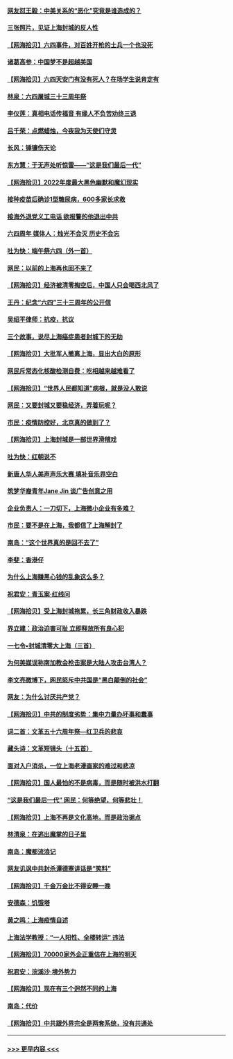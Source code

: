 #### [网友怼王毅：中美关系的“恶化”究竟是谁造成的？](../pages/nsc993/n13754895.md?t=06091001) 
#### [三张照片，见证上海封城的反人性](../pages/nsc993/n13754862.md?t=06091001) 
#### [【网海拾贝】六四事件，对百姓开枪的士兵一个也没死](../pages/nsc993/n13754786.md?t=06091001) 
#### [诸葛高参：中国梦不是超越美国](../pages/nsc993/n13753666.md?t=06091001) 
#### [【网海拾贝】六四天安门有没有死人？在场学生说肯定有](../pages/nsc993/n13753395.md?t=06091001) 
#### [林泉：六四屠城三十三周年祭](../pages/nsc993/n13753318.md?t=06091001) 
#### [李仪莲：真相电话传福音 有缘人不负苦劝终三退](../pages/nsc993/n13753255.md?t=06091001) 
#### [吕千荣：点燃蜡烛，今夜我为天使们守灵](../pages/nsc993/n13753239.md?t=06091001) 
#### [长风：锤镰伤天论](../pages/nsc993/n13753220.md?t=06091001) 
#### [东方慧：于无声处听惊雷——“这是我们最后一代”](../pages/nsc993/n13753047.md?t=06091001) 
#### [【网海拾贝】2022年度最大黑色幽默和魔幻现实](../pages/nsc993/n13752233.md?t=06091001) 
#### [接种疫苗后确诊1型糖尿病，600多家长求救](../pages/nsc993/n13752221.md?t=06091001) 
#### [接海外退党义工电话 欲报警的他退出中共](../pages/nsc993/n13750442.md?t=06091001) 
#### [六四周年 媒体人：烛光不会灭 历史不会忘](../pages/nsc993/n13751264.md?t=06091001) 
#### [吐为快：端午祭六四（外一首）](../pages/nsc993/n13751218.md?t=06091001) 
#### [网民：以前的上海再也回不来了](../pages/nsc993/n13750818.md?t=06091001) 
#### [【网海拾贝】经济被清零掏空后，中国人只会喝西北风了](../pages/nsc993/n13750791.md?t=06091001) 
#### [王丹：纪念“六四”三十三周年的公开信](../pages/nsc993/n13750161.md?t=06091001) 
#### [吴绍平律师：抗疫，抗议](../pages/nsc993/n13750135.md?t=06091001) 
#### [三个故事，说尽上海癌症患者封城下的无助](../pages/nsc993/n13749222.md?t=06091001) 
#### [【网海拾贝】大批军人撤离上海，显出大白的原形](../pages/nsc993/n13749184.md?t=06091001) 
#### [网民斥常态化核酸检测自费：吃相越来越难看了](../pages/nsc993/n13749170.md?t=06091001) 
#### [【网海拾贝】“世界人民都知道”病根，就是没人敢说](../pages/nsc993/n13747347.md?t=06091001) 
#### [网民：又要封城又要稳经济，弄着玩呢？](../pages/nsc993/n13747327.md?t=06091001) 
#### [市民：疫情防控好，北京真的做到了？](../pages/nsc993/n13746694.md?t=06091001) 
#### [【网海拾贝】上海封城是一部世界滑稽戏](../pages/nsc993/n13746605.md?t=06091001) 
#### [吐为快：红朝说不](../pages/nsc993/n13746172.md?t=06091001) 
#### [新唐人华人美声声乐大赛 填补音乐界空白](../pages/nsc993/n13746123.md?t=06091001) 
#### [筑梦华裔青年Jane Jin 谈广告创意之用](../pages/nsc993/n13743806.md?t=06091001) 
#### [企业负责人：一刀切下，上海微小企业有多难？](../pages/nsc993/n13745707.md?t=06091001) 
#### [市民：要不是在上海，我都信了上海解封了](../pages/nsc993/n13744901.md?t=06091001) 
#### [南岛：“这个世界真的是回不去了”](../pages/nsc993/n13744880.md?t=06091001) 
#### [李斐：香港仔](../pages/nsc993/n13744441.md?t=06091001) 
#### [为什么上海赚黑心钱的乱象这么多？](../pages/nsc993/n13743981.md?t=06091001) 
#### [祝君安：青玉案·红线问](../pages/nsc993/n13743436.md?t=06091001) 
#### [【网海拾贝】受上海封城拖累，长三角财政收入暴跌](../pages/nsc993/n13742554.md?t=06091001) 
#### [界立建：政治迫害可耻 立即释放所有良心犯](../pages/nsc993/n13741069.md?t=06091001) 
#### [一七令▪封城清零大上海（三首）](../pages/nsc993/n13741070.md?t=06091001) 
#### [为何美媒误称南加教会枪击案是大陆人攻击台湾人？](../pages/nsc993/n13740366.md?t=06091001) 
#### [李文亮微博下，网民怒斥中共国是“黑白颠倒的社会”](../pages/nsc993/n13739600.md?t=06091001) 
#### [网友：为什么讨厌共产党？](../pages/nsc993/n13739580.md?t=06091001) 
#### [【网海拾贝】中共的制度劣势：集中力量办坏事和蠢事](../pages/nsc993/n13739491.md?t=06091001) 
#### [词二首：文革五十六周年祭—红卫兵的悲哀](../pages/nsc993/n13738644.md?t=06091001) 
#### [藏头诗：文革短镜头（十五首）](../pages/nsc993/n13737993.md?t=06091001) 
#### [面对入户消杀，一位上海老漫画家的难过和悲凉](../pages/nsc993/n13737703.md?t=06091001) 
#### [【网海拾贝】国人最怕的不是病毒，而是随时被洪水打翻](../pages/nsc993/n13737687.md?t=06091001) 
#### [“这是我们最后一代” 网民：何等绝望，何等悲壮！](../pages/nsc993/n13737647.md?t=06091001) 
#### [【网海拾贝】上海不再是文化高地，而是政治据点](../pages/nsc993/n13735354.md?t=06091001) 
#### [林清泉：在逃出魔掌的日子里](../pages/nsc993/n13733918.md?t=06091001) 
#### [南岛：魔都流浪记](../pages/nsc993/n13735342.md?t=06091001) 
#### [网友讥讽中共封杀谭德塞讲话是“笑料”](../pages/nsc993/n13735319.md?t=06091001) 
#### [【网海拾贝】千金万金比不得安睡一晚](../pages/nsc993/n13731924.md?t=06091001) 
#### [安德森：饥饿塔](../pages/nsc993/n13731189.md?t=06091001) 
#### [黄之鸣：上海疫情自述](../pages/nsc993/n13731186.md?t=06091001) 
#### [上海法学教授：“一人阳性、全楼转运” 违法](../pages/nsc993/n13731029.md?t=06091001) 
#### [【网海拾贝】70000家外企正重估在上海的明天](../pages/nsc993/n13730549.md?t=06091001) 
#### [祝君安：浣溪沙‧境外势力](../pages/nsc993/n13729451.md?t=06091001) 
#### [【网海拾贝】现在有三个迥然不同的上海](../pages/nsc993/n13728664.md?t=06091001) 
#### [南岛：代价](../pages/nsc993/n13728623.md?t=06091001) 
#### [【网海拾贝】中共跟外界完全是两套系统，没有共通处](../pages/nsc993/n13726952.md?t=06091001) 

----
#### [ >>> 更早内容 <<< ](../indexes/nsc993-earlier.md)
